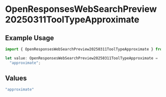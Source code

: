 # OpenResponsesWebSearchPreview20250311ToolTypeApproximate

## Example Usage

```typescript
import { OpenResponsesWebSearchPreview20250311ToolTypeApproximate } from "@openrouter/sdk/models";

let value: OpenResponsesWebSearchPreview20250311ToolTypeApproximate =
  "approximate";
```

## Values

```typescript
"approximate"
```
